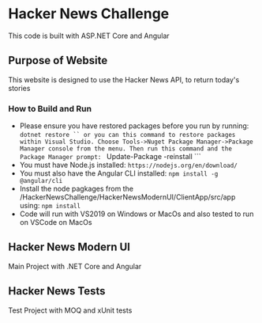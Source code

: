 # Hacker News Challenge
This code is built with ASP.NET Core and Angular

## Purpose of Website
This website is designed to use the Hacker News API, to return today's stories

### How to Build and Run
* Please ensure you have restored packages before you run by running: 
``` dotnet restore `` or you can this command to restore packages within Visual Studio. Choose Tools->Nuget Package Manager->Package Manager console from the menu. Then run this command and the Package Manager prompt: 
``` Update-Package -reinstall ```
* You must have Node.js installed: 
``` https://nodejs.org/en/download/ ```
* You must also have the Angular CLI installed: 
``` npm install -g @angular/cli ```
* Install the node pagkages from the /HackerNewsChallenge/HackerNewsModernUI/ClientApp/src/app using:
``` npm install ```
* Code will run with VS2019 on Windows or MacOs and also tested to run on VSCode on MacOs

## Hacker News Modern UI
Main Project with .NET Core and Angular
## Hacker News Tests
Test Project with MOQ and xUnit tests 
